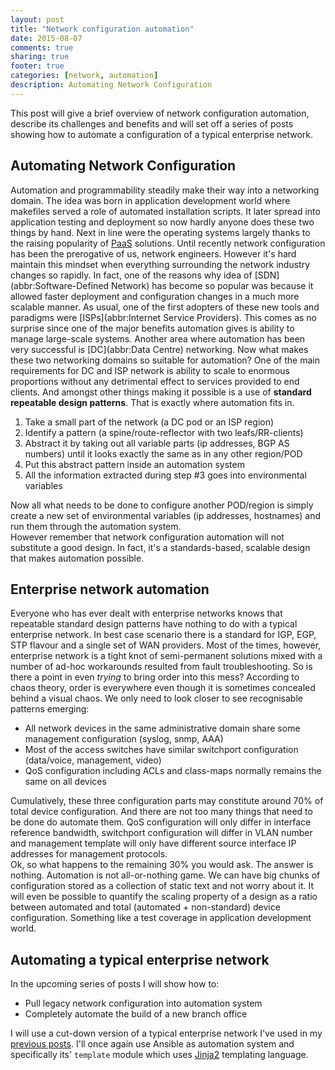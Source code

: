 ```yaml
---
layout: post
title: "Network configuration automation"
date: 2015-08-07
comments: true
sharing: true
footer: true
categories: [network, automation]
description: Automating Network Configuration 
---
```


This post will give a brief overview of network configuration automation, describe its challenges and benefits and will set off a series of posts showing how to automate a configuration of a typical enterprise network. 

<!--more-->

## Automating Network Configuration

Automation and programmability steadily make their way into a networking domain. The idea was born in application development world where makefiles served a role of automated installation scripts. It later spread into application testing and deployment so now hardly anyone does these two things by hand. Next in line were the operating systems largely thanks to the raising popularity of [PaaS](abbr:Platform-as-a-Service) solutions. Until recently network configuration has been the prerogative of us, network engineers. However it's hard maintain this mindset when everything surrounding the network industry changes so rapidly. In fact, one of the reasons why idea of [SDN](abbr:Software-Defined Network) has become so popular was because it allowed faster deployment and configuration changes in a much more scalable manner. As usual, one of the first adopters of these new tools and paradigms were [ISPs](abbr:Internet Service Providers). This comes as no surprise since one of the major benefits automation gives is ability to manage large-scale systems. Another area where automation has been very successful is [DC](abbr:Data Centre) networking. Now what makes these two networking domains so suitable for automation? One of the main requirements for DC and ISP network is ability to scale to enormous proportions without any detrimental effect to services provided to end clients. And amongst other things making it possible is a use of **standard repeatable design patterns**. That is exactly where automation fits in.

1. Take a small part of the network (a DC pod or an ISP region)
2. Identify a pattern (a spine/route-reflector with two leafs/RR-clients)
3. Abstract it by taking out all variable parts (ip addresses, BGP AS numbers) until it looks exactly the same as in any other region/POD
4. Put this abstract pattern inside an automation system
5. All the information extracted during step #3 goes into environmental variables

Now all what needs to be done to configure another POD/region is simply create a new set of environmental variables (ip addresses, hostnames) and run them through the automation system.  
However remember that network configuration automation will not substitute a good design. In fact, it's a standards-based, scalable design that makes automation possible.

## Enterprise network automation

Everyone who has ever dealt with enterprise networks knows that repeatable standard design patterns have nothing to do with a typical enterprise network. In best case scenario there is a standard for IGP, EGP, STP flavour and a single set of WAN providers. Most of the times, however, enterprise network is a tight knot of semi-permanent solutions mixed with a number of ad-hoc workarounds resulted from fault troubleshooting. So is there a point in even *trying* to bring order into this mess? According to chaos theory, order is everywhere even though it is sometimes concealed behind a visual chaos. We only need to look closer to see recognisable patterns emerging:

* All network devices in the same administrative domain share some management configuration (syslog, snmp, AAA)
* Most of the access switches have similar switchport configuration (data/voice, management, video)
* QoS configuration including ACLs and class-maps normally remains the same on all devices

Cumulatively, these three configuration parts may constitute around 70% of total device configuration. And there are not too many things that need to be done do automate them. QoS configuration will only differ in interface reference bandwidth, switchport configuration will differ in VLAN number and management template will only have different source interface IP addresses for management protocols.  
Ok, so what happens to the remaining 30% you would ask. The answer is nothing. Automation is not all-or-nothing game. We can have big chunks of configuration stored as a collection of static text and not worry about it. It will even be possible to quantify the scaling property of a design as a ratio between automated and total (automated + non-standard) device configuration. Something like a test coverage in application development world. 

## Automating a typical enterprise network

In the upcoming series of posts I will show how to:

- Pull legacy network configuration into automation system
- Completely automate the build of a new branch office

I will use a cut-down version of a typical enterprise network I've used in my [previous posts][tdd-quickstart-link]. I'll once again use Ansible as automation system and specifically its' `template` module which uses [Jinja2][jinja-link] templating language.

[tdd-quickstart-link]: http://networkop.github.io/blog/2015/07/17/tdd-quickstart/ 
[jinja-link]: http://jinja.pocoo.org/docs/dev/


